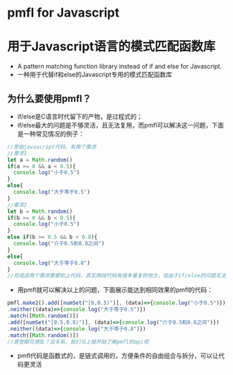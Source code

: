 # pmfl for Javascript
# 用于Javascript语言的模式匹配函数库
- A pattern matching function library instead of if and else for Javascript.
- 一种用于代替if和else的Javascript专用的模式匹配函数库
## 为什么要使用pmfl？
- if/else是C语言时代留下的产物，是过程式的；
- if/else最大的问题是不够灵活，且无法复用，而pmfl可以解决这一问题，下面是一种常见情况的例子：
```javascript
//原始javascript代码，有两个需求
//需求1
let a = Math.random()
if(a >= 0 && a < 0.5){
  console.log("小于0.5")
}
else{
  console.log("大于等于0.5")
}
//需求2
let b = Math.random()
if(b >= 0 && b < 0.5){
  console.log("小于0.5")
}
else if(b >= 0.5 && b < 0.8){
  console.log("介于0.5和0.8之间")
}
else{
  console.log("大于等于0.8")
}
//完成这两个需求需要如上代码，其实两段代码有很多重复的地方，但由于if/else的问题无法复用，造成代码冗余
```
- 用pmfl就可以解决以上的问题，下面展示能达到相同效果的pmfl的代码：
```javascript
pmfl.make2().add([numSet("[0,0.5)")], (data)=>{console.log("小于0.5")})
.neither((data)=>{console.log("大于等于0.5")})
.match([Math.random()])
.add([numSet("[0.5,0.8)")], (data)=>{console.log("介于0.5和0.8之间")})
.neither((data)=>{console.log("大于等于0.8")})
.match([Math.random()])
//感觉眼花缭乱？没关系，我们马上就开始了解pmfl的api吧
```
- pmfl代码是函数式的，是链式调用的，方便条件的自由组合与拆分，可以让代码更灵活
